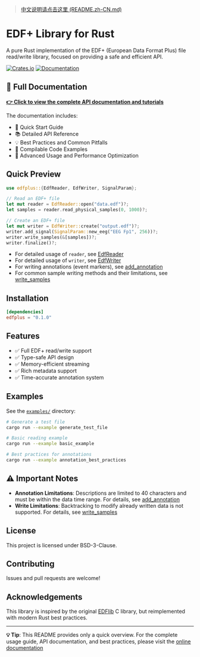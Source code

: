 > [中文说明请点击这里 (README.zh-CN.md)](README.zh-CN.md)

# EDF+ Library for Rust

A pure Rust implementation of the EDF+ (European Data Format Plus) file read/write library, focused on providing a safe and efficient API.

[![Crates.io](https://img.shields.io/crates/v/edfplus.svg)](https://crates.io/crates/edfplus)
[![Documentation](https://img.shields.io/badge/docs-latest-blue.svg)](https://2986002971.github.io/edfplus/edfplus/)

## 📖 Full Documentation

**[👉 Click to view the complete API documentation and tutorials](https://2986002971.github.io/edfplus/edfplus/)**

The documentation includes:
- 🚀 Quick Start Guide
- 📚 Detailed API Reference
- 💡 Best Practices and Common Pitfalls
- 🧪 Compilable Code Examples
- 🔧 Advanced Usage and Performance Optimization

## Quick Preview

```rust
use edfplus::{EdfReader, EdfWriter, SignalParam};

// Read an EDF+ file
let mut reader = EdfReader::open("data.edf")?;
let samples = reader.read_physical_samples(0, 1000)?;

// Create an EDF+ file
let mut writer = EdfWriter::create("output.edf")?;
writer.add_signal(SignalParam::new_eeg("EEG Fp1", 256))?;
writer.write_samples(&[samples])?;
writer.finalize()?;
```
- For detailed usage of `reader`, see [EdfReader](https://2986002971.github.io/edfplus/edfplus/reader/struct.EdfReader.html)
- For detailed usage of `writer`, see [EdfWriter](https://2986002971.github.io/edfplus/edfplus/writer/struct.EdfWriter.html)
- For writing annotations (event markers), see [add_annotation](https://2986002971.github.io/edfplus/edfplus/writer/struct.EdfWriter.html#method.add_annotation)
- For common sample writing methods and their limitations, see [write_samples](https://2986002971.github.io/edfplus/edfplus/writer/struct.EdfWriter.html#method.write_samples)

## Installation

```toml
[dependencies]
edfplus = "0.1.0"
```

## Features

- ✅ Full EDF+ read/write support
- ✅ Type-safe API design
- ✅ Memory-efficient streaming
- ✅ Rich metadata support
- ✅ Time-accurate annotation system

## Examples

See the [`examples/`](examples/) directory:

```bash
# Generate a test file
cargo run --example generate_test_file

# Basic reading example
cargo run --example basic_example

# Best practices for annotations
cargo run --example annotation_best_practices
```

## ⚠️ Important Notes

- **Annotation Limitations**: Descriptions are limited to 40 characters and must be within the data time range. For details, see [add_annotation](https://2986002971.github.io/edfplus/edfplus/writer/struct.EdfWriter.html#method.add_annotation)
- **Write Limitations**: Backtracking to modify already written data is not supported. For details, see [write_samples](https://2986002971.github.io/edfplus/edfplus/writer/struct.EdfWriter.html#method.write_samples)

## License

This project is licensed under BSD-3-Clause.

## Contributing

Issues and pull requests are welcome!

## Acknowledgements

This library is inspired by the original [EDFlib](https://gitlab.com/Teuniz/EDFlib) C library, but reimplemented with modern Rust best practices.

---

**💡 Tip**: This README provides only a quick overview. For the complete usage guide, API documentation, and best practices, please visit the [online documentation](https://2986002971.github.io/edfplus/edfplus/)